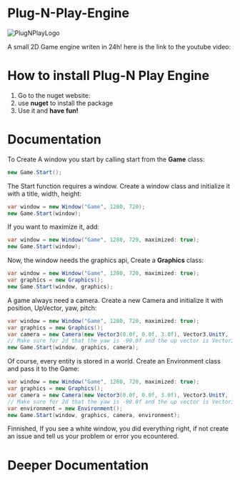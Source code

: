 # Plug-N-Play-Engine
![PlugNPlayLogo](https://github.com/TotoTota/Plug-N-Play-Engine/assets/124183283/2dd97e56-a4f0-494b-9613-43ffe1516d74)

A small 2D Game engine writen in 24h! here is the link to the youtube video:


# How to install Plug-N Play Engine

1. Go to the nuget website:
2. use **nuget** to install the package
3. Use it and **have fun!**

# Documentation

To Create A window you start by calling start from the **Game** class:
```csharp
new Game.Start();
```

The Start function requires a window. Create a window class and initialize it with a title, width, height:
```csharp
var window = new Window("Game", 1280, 720);
new Game.Start(window);
```

If you want to maximize it, add:
```csharp
var window = new Window("Game", 1280, 720, maximized: true);
new Game.Start(window);
```

Now, the window needs the graphics api, Create a **Graphics** class:
```csharp
var window = new Window("Game", 1280, 720, maximized: true);
var graphics = new Graphics();
new Game.Start(window, graphics);
```

A game always need a camera. Create a new Camera and initialize it with position, UpVector, yaw, pitch:
```csharp
var window = new Window("Game", 1280, 720, maximized: true);
var graphics = new Graphics();
var camera = new Camera(new Vector3(0.0f, 0.0f, 3.0f), Vector3.UnitY, -90.0f, 0.0f);
// Make sure for 2d that the yaw is -90.0f and the up vector is Vector3.UnitY
new Game.Start(window, graphics, camera);
```

Of course, every entity is stored in a world. Create an Environment class and pass it to the Game:
```csharp
var window = new Window("Game", 1280, 720, maximized: true);
var graphics = new Graphics();
var camera = new Camera(new Vector3(0.0f, 0.0f, 3.0f), Vector3.UnitY, -90.0f, 0.0f);
// Make sure for 2d that the yaw is -90.0f and the up vector is Vector3.UnitY
var environment = new Environment();
new Game.Start(window, graphics, camera, environment);
```

Finnished, If you see a white window, you did everything right, if not create an issue and tell us your problem or error you ecountered.

# Deeper Documentation
